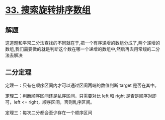 # [33. 搜索旋转排序数组](https://leetcode.cn/problems/search-in-rotated-sorted-array/description/)

## 解题

这道题和平常二分法查找的不同就在于,把一个有序递增的数组分成了,两个递增的数组,我们需要做的就是判断这个数在哪一个递增的数组中,然后再去用常规的二分法去解决

## 二分定理

定理一：只有在顺序区间内才可以通过区间两端的数值判断 target 是否在其中。

定理二：判断顺序区间还是乱序区间，只需要对比 left 和 right 是否是顺序对即可，left <= right，顺序区间，否则乱序区间。

定理三：每次二分都会至少存在一个顺序区间

